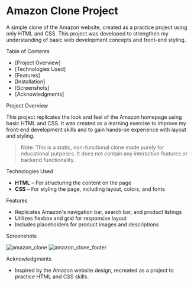 # Amazon Clone Project

A simple clone of the Amazon website, created as a practice project using only HTML and CSS. This project was developed to strengthen my understanding of basic web development concepts and front-end styling.

Table of Contents
- [Project Overview]
- [Technologies Used]
- [Features]
- [Installation]
- [Screenshots]
- [Acknowledgments]

Project Overview

This project replicates the look and feel of the Amazon homepage using basic HTML and CSS. It was created as a learning exercise to improve my front-end development skills and to gain hands-on experience with layout and styling. 

> Note: This is a static, non-functional clone made purely for educational purposes. It does not contain any interactive features or backend functionality.

Technologies Used

- **HTML** – For structuring the content on the page
- **CSS** – For styling the page, including layout, colors, and fonts

Features

- Replicates Amazon's navigation bar, search bar, and product listings
- Utilizes flexbox and grid for responsive layout
- Includes placeholders for product images and descriptions

Screenshots

![amazon_clone](https://github.com/user-attachments/assets/12b2bd8c-030d-4c05-9f66-250c080b1b6b)
![amazon_clone_footer](https://github.com/user-attachments/assets/4d7a220a-1a68-422e-b357-2b428fae48dc)


Acknowledgments

- Inspired by the Amazon website design, recreated as a project to practice HTML and CSS skills.

